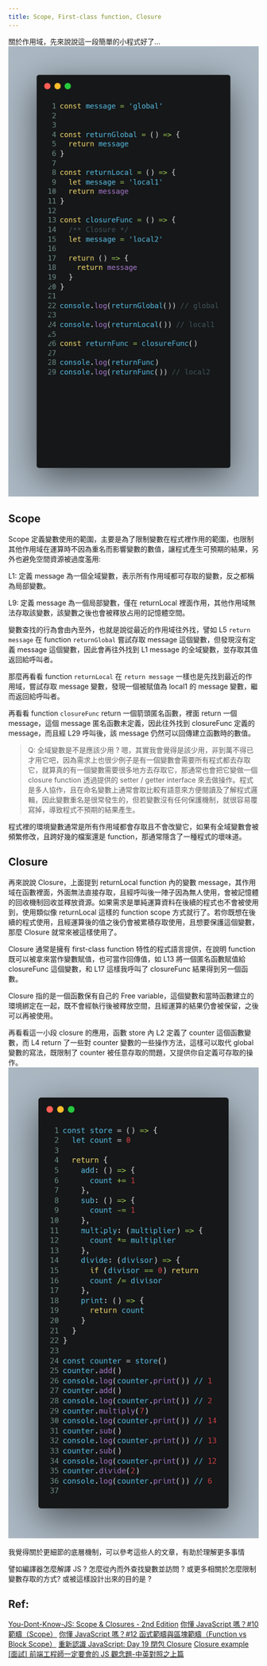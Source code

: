 ```yaml
---
title: Scope, First-class function, Closure
---
```


關於作用域，先來說說這一段簡單的小程式好了...
![](/images/20221204/js-scope.png)

## Scope
Scope 定義變數使用的範圍，主要是為了限制變數在程式裡作用的範圍，也限制其他作用域在運算時不因為重名而影響變數的數值，讓程式產生可預期的結果，另外也避免空間資源被過度濫用:

L1: 定義 message 為一個全域變數，表示所有作用域都可存取的變數，反之都稱為局部變數。

L9: 定義 message 為一個局部變數，僅在 returnLocal 裡面作用，其他作用域無法存取該變數，該變數之後也會被釋放占用的記憶體空間。

變數查找的行為會由內至外，也就是說從最近的作用域往外找，譬如 L5 `return message` 在 function `returnGlobal` 嘗試存取 message 這個變數，但發現沒有定義 message 這個變數，因此會再往外找到 L1 message 的全域變數，並存取其值返回給呼叫者。

那麼再看看 function `returnLocal` 在 `return message` 一樣也是先找到最近的作用域，嘗試存取 message 變數，發現一個被賦值為 local1 的 message 變數，繼而返回給呼叫者。

再看看 function `closureFunc` return 一個箭頭匿名函數，裡面 return 一個 message，這個 message 匿名函數未定義，因此往外找到 closureFunc 定義的 message，而且經 L29 呼叫後，該 message 仍然可以回傳建立函數時的數值。

> Q: 全域變數是不是應該少用 ?
嗯，其實我會覺得是該少用，非到萬不得已才用它吧，因為需求上也很少例子是有一個變數會需要所有程式都去存取它，就算真的有一個變數需要很多地方去存取它，那通常也會把它變做一個 closure function 透過提供的 setter / getter interface 來去做操作。程式是多人協作，且在命名變數上通常會取比較有語意來方便閱讀及了解程式邏輯，因此變數重名是很常發生的，但若變數沒有任何保護機制，就很容易覆寫掉，導致程式不預期的結果產生。

程式裡的環境變數通常是所有作用域都會存取且不會改變它，如果有全域變數會被頻繁修改，且跨好幾的檔案還是 function，那通常隱含了一種程式的壞味道。

## Closure

再來說說 Closure，上面提到 returnLocal function 內的變數 message，其作用域在函數裡面，外面無法直接存取，且經呼叫後一陣子因為無人使用，會被記憶體的回收機制回收並釋放資源。如果需求是單純運算資料在後續的程式也不會被使用到，使用類似像 returnLocal 這樣的 function scope 方式就行了。若你既想在後續的程式使用，且經運算後的值之後仍會被累積存取使用，且想要保護這個變數，那麼 Closure 就常來被這樣使用了。

Closure 通常是擁有 first-class function 特性的程式語言提供，在說明 function 既可以被拿來當作變數賦值，也可當作回傳值，如 L13 將一個匿名函數賦值給 closureFunc 這個變數，和 L17 這樣我呼叫了 closureFunc 結果得到另一個函數。

Closure 指的是一個函數保有自己的 Free variable，這個變數和當時函數建立的環境綁定在一起，既不會經執行後被釋放空間，且經運算的結果仍會被保留，之後可以再被使用。

再看看這一小段 closure 的應用，函數 store 內 L2 定義了 counter 這個函數變數，而 L4 return 了一些對 counter 變數的一些操作方法，這樣可以取代 global 變數的寫法，既限制了 counter 被任意存取的問題，又提供你自定義可存取的操作。
![](/images/20221204/closure.png)

我覺得關於更細節的底層機制，可以參考這些人的文章，有助於理解更多事情

譬如編譯器怎麼解譯 JS ? 怎麼從內而外查找變數並訪問 ? 或更多相關於怎麼限制變數存取的方式?
或被這樣設計出來的目的是 ?

## Ref:
[You-Dont-Know-JS: Scope & Closures - 2nd Edition](https://github.com/getify/You-Dont-Know-JS/blob/2nd-ed/scope-closures/ch1.md)
[你懂 JavaScript 嗎？#10 範疇（Scope）](https://www.cythilya.tw/2018/10/17/what-is-scope/)
[你懂 JavaScript 嗎？#12 函式範疇與區塊範疇（Function vs Block Scope）](https://www.cythilya.tw/2018/10/19/function-vs-block-scope/)
[重新認識 JavaScript: Day 19 閉包 Closure](https://ithelp.ithome.com.tw/articles/10193009)
[Closure example](https://openhome.cc/zh-tw/javascript/function/closure/)
[[面試] 前端工程師一定要會的 JS 觀念題-中英對照之上篇](https://medium.com/starbugs/%E9%9D%A2%E8%A9%A6-%E5%89%8D%E7%AB%AF%E5%B7%A5%E7%A8%8B%E5%B8%AB%E4%B8%80%E5%AE%9A%E8%A6%81%E6%9C%83%E7%9A%84-js-%E8%A7%80%E5%BF%B5%E9%A1%8C-%E4%B8%AD%E8%8B%B1%E5%B0%8D%E7%85%A7%E4%B9%8B%E4%B8%8A%E7%AF%87-3b0a3feda14f)